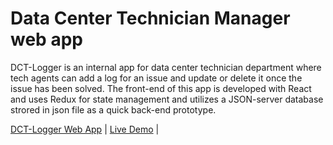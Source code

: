 # Data Center Technician Manager web app

DCT-Logger is an internal app for data center technician department where tech agents can add a log for an issue and update or delete it once the issue has been solved. The front-end of this app is developed with React and uses Redux for state management and utilizes a JSON-server database strored in json file as a quick back-end prototype. 

[DCT-Logger Web App]([https://github.com/abdifatahdev/JS-mini-projects/tree/master/light-dark-theme](https://dct-logger.netlify.app/))       | [Live Demo](https://dct-logger.netlify.app/)  |





